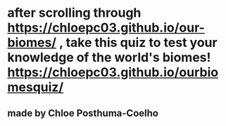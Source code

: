 # after scrolling through https://chloepc03.github.io/our-biomes/ , take this quiz to test your knowledge of the world's biomes! https://chloepc03.github.io/ourbiomesquiz/

## made by Chloe Posthuma-Coelho




